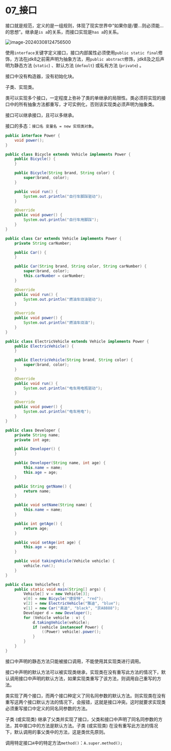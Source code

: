 # 07_接口

接口就是规范，定义的是一组规则，体现了现实世界中“如果你是/要...则必须能...的思想”。继承是`is a`的关系，而接口实现是`has a`的关系。

![image-20240308124756500](https://cdn.jsdelivr.net/gh/ZL85/ImageBed@main//202403081247576.png)

使用`interface`关键字定义接口，接口内部属性必须使用`public static final`修饰，方法在jdk8之前需声明为抽象方法，用`public abstract`修饰，jdk8及之后声明为静态方法 (`static`) 、默认方法 (`default`) 或私有方法 (`private`) 。

接口中没有构造器，没有初始化块。

子类、实现类。

类可以实现多个接口，一定程度上弥补了类的单继承的局限性。类必须将实现的接口中的所有抽象方法都重写，才可实例化，否则该实现类必须声明为抽象类。

接口可以继承接口，且可以多继承。

接口的多态：`接口名 变量名 = new 实现类对象`。

```java
public interface Power {
    void power();
}
```

```java
public class Bicycle extends Vehicle implements Power {
    public Bicycle() {
    }

    public Bicycle(String brand, String color) {
        super(brand, color);
    }

    public void run() {
        System.out.println("自行车脚踩驱动");
    }

    @Override
    public void power() {
        System.out.println("自行车用脚踩");
    }
}
```

```java
public class Car extends Vehicle implements Power {
    private String carNumber;

    public Car() {
    }

    public Car(String brand, String color, String carNumber) {
        super(brand, color);
        this.carNumber = carNumber;
    }

    @Override
    public void run() {
        System.out.println("燃油车烧油驱动");
    }

    @Override
    public void power() {
        System.out.println("燃油车烧油");
    }
}
```

```java
public class ElectricVehicle extends Vehicle implements Power {
    public ElectricVehicle() {
    }

    public ElectricVehicle(String brand, String color) {
        super(brand, color);
    }

    @Override
    public void run() {
        System.out.println("电车用电瓶驱动");
    }

    @Override
    public void power() {
        System.out.println("电车用电");
    }
}
```

```java
public class Developer {
    private String name;
    private int age;

    public Developer() {
    }

    public Developer(String name, int age) {
        this.name = name;
        this.age = age;
    }

    public String getName() {
        return name;
    }

    public void setName(String name) {
        this.name = name;
    }

    public int getAge() {
        return age;
    }

    public void setAge(int age) {
        this.age = age;
    }

    public void takingVehicle(Vehicle vehicle) {
        vehicle.run();
    }
}
```

```java
public class VehicleTest {
    public static void main(String[] args) {
        Vehicle[] v = new Vehicle[3];
        v[0] = new Bicycle("捷安特", "red");
        v[2] = new ElectricVehicle("雅迪", "blue");
        v[1] = new Car("奥迪", "black", "京A8888");
        Developer d = new Developer();
        for (Vehicle vehicle : v) {
            d.takingVehicle(vehicle);
            if (vehicle instanceof Power) {
                ((Power) vehicle).power();
            }
        }
    }
}
```

接口中声明的静态方法只能被接口调用，不能使用其实现类进行调用。

接口中声明的默认方法可以被实现类继承，实现类在没有重写此方法的情况下，默认调用接口中声明的默认方法，如果实现类重写了该方法，则调用自己重写的方法。

类实现了两个接口，而两个接口种定义了同名同参数的默认方法。则实现类在没有重写这两个接口默认方法的情况下，会报错，这就是接口冲突。这时就要求实现类必须重写接口中定义的同名同参数的方法。

子类 (或实现类) 继承了父类并实现了接口，父类和接口中声明了同名同参数的方法，其中接口中的方法是默认方法。子类 (或实现类) 在没有重写此方法的情况下，默认调用的事父类中的方法，这是类优先原则。

调用特定接口`A`中的特定方法`method()`：`A.super.method();`